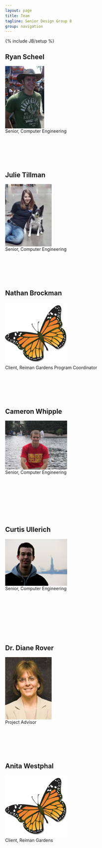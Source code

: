 ```yaml
---
layout: page
title: Team
tagline: Senior Design Group 8
group: navigation
---
```

{% include JB/setup %}

<style>
  img {
    max-width: 200px; 
    max-height:200px; 
    display:block; 
   /* border: 1px solid black;*/
  }
  .cont {
    display:block;
    height: 350px;
    width: 300px;
  }
</style>

<div class="row">
  <div class="span6">
    <div class="cont">
    <h2>Ryan Scheel</h2>
      <img src="img/ryan.jpg"/>
      Senior, Computer Engineering
    </div>
    <div class="cont">
    <h2>Julie Tillman</h2>
      <img src="img/julie.jpg"/>
      Senior, Computer Engineering
    </div>
    <div class="cont">
    <h2>Nathan Brockman</h2>
      <img src="img/monarch.png"/>
      Client, Reiman Gardens Program Coordinator
    </div>
  </div>
  <div class="span6">
    <div class="cont">
    <h2>Cameron Whipple</h2>
      <img src="img/cameron.jpg"/>
      Senior, Computer Engineering
    </div>
    <div class="cont">
    <h2>Curtis Ullerich</h2>
      <img src="img/curtis.jpg"/>
      Senior, Computer Engineering
    </div>
    <div class="cont">
    <h2>Dr. Diane Rover</h2>
      <img src="img/diane.jpg"/>
      Project Advisor
    </div> 
  </div>
  <div class="span6">
    <div class="cont">
    <h2>Anita Westphal</h2>
      <img src="img/monarch.png"/>
      Client, Reiman Gardens
    </div>
    <div class="cont">
    <div class="cont">
  </div>
</div>
